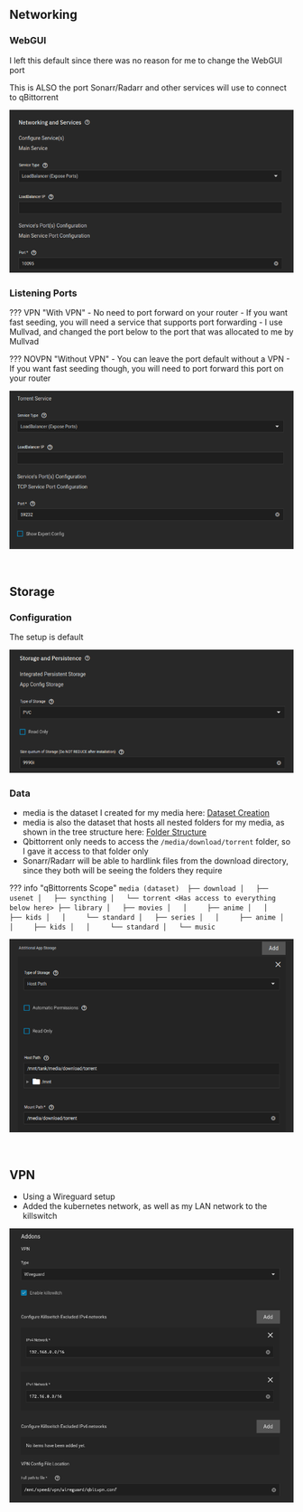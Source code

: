 ## Networking 

### WebGUI

I left this default since there was no reason for me to change the WebGUI port

This is ALSO the port Sonarr/Radarr and other services will use to connect to qBittorrent

![!Networking: qbittorrent](images/networking_webgui.png)


### Listening Ports

??? VPN "With VPN"
    - No need to port forward on your router
    - If you want fast seeding, you will need a service that supports port forwarding
    - I use Mullvad, and changed the port below to the port that was allocated to me by Mullvad

??? NOVPN "Without VPN"
    - You can leave the port default without a VPN
    - If you want fast seeding though, you will need to port forward this port on your router

![!Networking: qbittorrent](images/networking_listening.png)

<br />

## Storage

### Configuration

The setup is default

![!Storage: NZBGet](images/storage_config.png)

### Data

- media is the dataset I created for my media here: [Dataset Creation](https://heavysetup.info/general_guides/folder_structure/dataset/)
- media is also the dataset that hosts all nested folders for my media, as shown in the tree structure here: [Folder Structure](https://heavysetup.info/general_guides/folder_structure/about/#tree)
- Qbittorrent only needs to access the `/media/download/torrent` folder, so I gave it access to that folder only
- Sonarr/Radarr will be able to hardlink files from the download directory, since they both will be seeing the folders they require

??? info "qBittorrents Scope"
    ```
    media (dataset) 
    ├── download
    │   ├── usenet
    │   ├── syncthing
    │   └── torrent <Has access to everything below here>
    ├── library
    │   ├── movies
    │   │     ├── anime
    │   │     ├── kids
    │   │     └── standard
    │   ├── series
    │   │     ├── anime
    │   │     ├── kids
    │   │     └── standard
    │   └── music
    ```

![!Storage: NZBGet](images/storage_data.png)

<br />

## VPN

- Using a Wireguard setup
- Added the kubernetes network, as well as my LAN network to the killswitch

![!Storage: NZBGet](images/vpn.png)

<br />